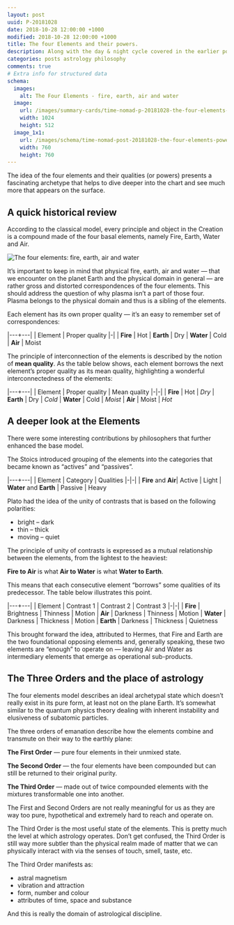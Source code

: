 ```yaml
---
layout: post
uuid: P-20181028
date: 2018-10-28 12:00:00 +1000
modified: 2018-10-28 12:00:00 +1000
title: The four Elements and their powers.
description: Along with the day & night cycle covered in the earlier post, the four elements is another foundation of the Western astrological chart.
categories: posts astrology philosophy
comments: true
# Extra info for structured data
schema:
  images:
    alt: The Four Elements - fire, earth, air and water
  image:
    url: /images/summary-cards/time-nomad-p-20181028-the-four-elements-powers.jpg
    width: 1024
    height: 512
  image_1x1:
    url: /images/schema/time-nomad-post-20181028-the-four-elements-powers-1x1.jpg
    width: 760
    height: 760
---
```


The idea of the four elements and their qualities (or powers) presents a fascinating archetype that helps to dive deeper into the chart and see much more that appears on the surface.

## A quick historical review

According to the classical model, every principle and object in the Creation is a compound made of the four basal elements, namely Fire, Earth, Water and Air. 

<img loading="lazy" src="/images/illustrations/the-four-elements.png" srcset="/images/illustrations/the-four-elements.png 1x, /images/illustrations/the-four-elements@2x.png 2x, /images/illustrations/the-four-elements@3x.png 3x" alt="The four elements: fire, earth, air and water">

It’s important to keep in mind that physical fire, earth, air and water — that we encounter on the planet Earth and the physical domain in general — are rather gross and distorted correspondences of the four elements. This should address the question of why plasma isn’t a part of those four. Plasma belongs to the physical domain and thus is a sibling of the elements.

Each element has its own proper quality — it’s an easy to remember set of correspondences:

|---+---|
| Element | Proper quality
|-|
| **Fire** | Hot
| **Earth** | Dry
| **Water** | Cold
| **Air** | Moist

The principle of interconnection of the elements is described by the notion of **mean quality**. As the table below shows, each element borrows the next element’s proper quality as its mean quality, highlighting a wonderful interconnectedness of the elements:

|---+---|
| Element | Proper quality | Mean quality
|-|-|
| **Fire** | Hot | *Dry*
| **Earth** | Dry | *Cold*
| **Water** | Cold | *Moist*
| **Air** | Moist | *Hot*

## A deeper look at the Elements

There were some interesting contributions by philosophers that further enhanced the base model.

The Stoics introduced grouping of the elements into the categories that became known as “actives” and “passives”.

|---+---|
| Element | Category | Qualities
|-|-|
| **Fire** and **Air**| Active | Light
| **Water** and **Earth** | Passive | Heavy

Plato had the idea of the unity of contrasts that is based on the following polarities:

* bright – dark
* thin – thick
* moving – quiet

The principle of unity of contrasts is expressed as a mutual relationship between the elements, from the lightest to the heaviest:

**Fire to Air** is what **Air to Water** is what **Water to Earth**.

This means that each consecutive element “borrows” some qualities of its predecessor. The table below illustrates this point.

|---+---|
| Element | Contrast 1 | Contrast 2 | Contrast 3
|-|-|
| **Fire** | Brightness | Thinness | Motion
| **Air** | Darkness | Thinness | Motion
| **Water** | Darkness | Thickness | Motion
| **Earth** | Darkness | Thickness | Quietness

This brought forward the idea, attributed to Hermes, that Fire and Earth are the two foundational opposing elements and, generally speaking, these two elements are “enough” to operate on — leaving Air and Water as intermediary elements that emerge as operational sub-products.

## The Three Orders and the place of astrology

The four elements model describes an ideal archetypal state which doesn’t really exist in its pure form, at least not on the plane Earth. It’s somewhat similar to the quantum physics theory dealing with inherent instability and elusiveness of subatomic particles.

The three orders of emanation describe how the elements combine and transmute on their way to the earthly plane:

**The First Order** — pure four elements in their unmixed state.

**The Second Order** — the four elements have been compounded but can still be returned to their original purity.

**The Third Order** — made out of twice compounded elements with the mixtures transformable one into another.

The First and Second Orders are not really meaningful for us as they are way too pure, hypothetical and extremely hard to reach and operate on.

The Third Order is the most useful state of the elements. This is pretty much the level at which astrology operates. Don’t get confused, the Third Order is still way more subtler than the physical realm made of matter that we can physically interact with via the senses of touch, smell, taste, etc.

The Third Order manifests as:
* astral magnetism
* vibration and attraction
* form, number and colour
* attributes of time, space and substance

And this is really the domain of astrological discipline.
